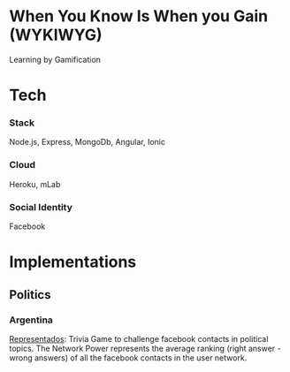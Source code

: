 # When You Know Is When you Gain (WYKIWYG)
Learning by Gamification

# Tech
### Stack
Node.js, Express, MongoDb, Angular, Ionic
### Cloud
Heroku, mLab
### Social Identity
Facebook

# Implementations
## Politics
### Argentina
 <a href="https://representados.herokuapp.com/" target="_blank">Representados</a>: Trivia Game to challenge facebook contacts in political topics.
The Network Power represents the average ranking (right answer - wrong answers) of all the facebook contacts in the user network.
